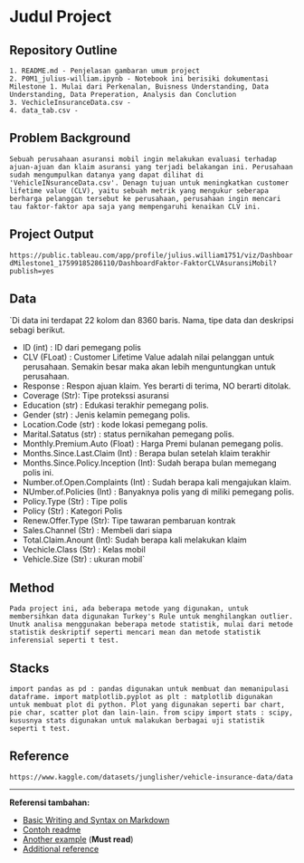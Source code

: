 # Judul Project

## Repository Outline
```
1. README.md - Penjelasan gambaran umum project
2. P0M1_julius-william.ipynb - Notebook ini berisiki dokumentasi Milestone 1. Mulai dari Perkenalan, Buisness Understanding, Data Understanding, Data Preperation, Analysis dan Conclution
3. VechicleInsuranceData.csv -
4. data_tab.csv -
```

## Problem Background
`Sebuah perusahaan asuransi mobil ingin melakukan evaluasi terhadap ajuan-ajuan dan klaim asuransi yang terjadi belakangan ini. Perusahaan sudah mengumpulkan datanya yang dapat dilihat di 'VehicleINsuranceData.csv'. Denagn tujuan untuk meningkatkan customer lifetime value (CLV), yaitu sebuah metrik yang mengukur seberapa berharga pelanggan tersebut ke perusahaan, perusahaan ingin mencari tau faktor-faktor apa saja yang mempengaruhi kenaikan CLV ini.`

## Project Output
`https://public.tableau.com/app/profile/julius.william1751/viz/DashboardMilestone1_17599185286110/DashboardFaktor-FaktorCLVAsuransiMobil?publish=yes`

## Data
`Di data ini terdapat 22 kolom dan 8360 baris. Nama, tipe data dan deskripsi sebagi berikut.
- ID (int)      : ID dari pemegang polis
- CLV (FLoat)     : Customer Lifetime Value adalah nilai pelanggan untuk perusahaan. Semakin besar maka akan lebih menguntungkan untuk perusahaan.
- Response      : Respon ajuan klaim. Yes berarti di terima, NO berarti ditolak.
- Coverage (Str): Tipe protekssi asuransi
- Education (str)  : Edukasi terakhir pemegang polis.
- Gender (str)    : Jenis kelamin pemegang polis.
- Location.Code (str) : kode lokasi pemegang polis.
- Marital.Satatus (str) : status pernikahan pemegang polis.
- Monthly.Premium.Auto (Float)      : Harga Premi bulanan pemegang polis.
- Months.Since.Last.Claim (Int) : Berapa bulan setelah klaim terakhir
- Months.Since.Policy.Inception (Int): Sudah berapa bulan memegang polis ini.
- Number.of.Open.Complaints (Int)   : Sudah berapa kali mengajukan klaim.
- NUmber.of.Policies (Int)     : Banyaknya polis yang di miliki pemegang polis.
- Policy.Type (Str)     : Tipe polis
- Policy    (Str)       : Kategori Polis
- Renew.Offer.Type  (Str): Tipe tawaran pembaruan kontrak
- Sales.Channel (Str)   : Membeli dari siapa
- Total.Claim.Anount    (Int): Sudah berapa kali melakukan klaim
- Vechicle.Class (Str)  : Kelas mobil
- Vehicle.Size (Str)   : ukuran mobil`

## Method
`Pada project ini, ada beberapa metode yang digunakan, untuk membersihkan data digunakan Turkey's Rule untuk menghilangkan outlier. Unutk analisa menggunakan beberapa metode statistik, mulai dari metode statistik deskriptif seperti mencari mean dan metode statistik inferensial seperti t test.`

## Stacks
`import pandas as pd : pandas digunakan untuk membuat dan memanipulasi dataframe.
import matplotlib.pyplot as plt : matplotlib digunakan untuk membuat plot di python. Plot yang digunakan seperti bar chart, pie char, scatter plot dan lain-lain.
from scipy import stats : scipy, kususnya stats digunakan untuk malakukan berbagai uji statistik seperti t test. `

## Reference
`https://www.kaggle.com/datasets/junglisher/vehicle-insurance-data/data`

---

**Referensi tambahan:**
- [Basic Writing and Syntax on Markdown](https://docs.github.com/en/get-started/writing-on-github/getting-started-with-writing-and-formatting-on-github/basic-writing-and-formatting-syntax)
- [Contoh readme](https://github.com/fahmimnalfrzki/Swift-XRT-Automation)
- [Another example](https://github.com/sanggusti/final_bangkit) (**Must read**)
- [Additional reference](https://www.freecodecamp.org/news/how-to-write-a-good-readme-file/)